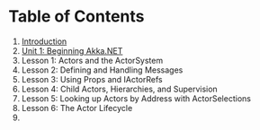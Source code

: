 # Table of Contents

1. [Introduction](README.md)
2. [Unit 1: Beginning Akka.NET](src/Unit-1/README.md)
  1. Lesson 1: Actors and the ActorSystem
  2. Lesson 2: Defining and Handling Messages
  3. Lesson 3: Using Props and IActorRefs
  4. Lesson 4: Child Actors, Hierarchies, and Supervision
  5. Lesson 5: Looking up Actors by Address with ActorSelections
  6. Lesson 6: The Actor Lifecycle
3.

